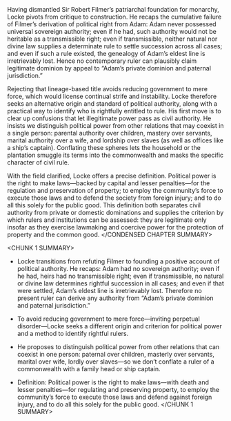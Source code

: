 <CONDENSED CHAPTER SUMMARY>
Having dismantled Sir Robert Filmer’s patriarchal foundation for monarchy, Locke pivots from critique to construction. He recaps the cumulative failure of Filmer’s derivation of political right from Adam: Adam never possessed universal sovereign authority; even if he had, such authority would not be heritable as a transmissible right; even if transmissible, neither natural nor divine law supplies a determinate rule to settle succession across all cases; and even if such a rule existed, the genealogy of Adam’s eldest line is irretrievably lost. Hence no contemporary ruler can plausibly claim legitimate dominion by appeal to “Adam’s private dominion and paternal jurisdiction.”

Rejecting that lineage-based title avoids reducing government to mere force, which would license continual strife and instability. Locke therefore seeks an alternative origin and standard of political authority, along with a practical way to identify who is rightfully entitled to rule. His first move is to clear up confusions that let illegitimate power pass as civil authority. He insists we distinguish political power from other relations that may coexist in a single person: parental authority over children, mastery over servants, marital authority over a wife, and lordship over slaves (as well as offices like a ship’s captain). Conflating these spheres lets the household or the plantation smuggle its terms into the commonwealth and masks the specific character of civil rule.

With the field clarified, Locke offers a precise definition. Political power is the right to make laws—backed by capital and lesser penalties—for the regulation and preservation of property; to employ the community’s force to execute those laws and to defend the society from foreign injury; and to do all this solely for the public good. This definition both separates civil authority from private or domestic dominations and supplies the criterion by which rulers and institutions can be assessed: they are legitimate only insofar as they exercise lawmaking and coercive power for the protection of property and the common good.
</CONDENSED CHAPTER SUMMARY>

<CHUNK 1 SUMMARY>
- Locke transitions from refuting Filmer to founding a positive account of political authority. He recaps: Adam had no sovereign authority; even if he had, heirs had no transmissible right; even if transmissible, no natural or divine law determines rightful succession in all cases; and even if that were settled, Adam’s eldest line is irretrievably lost. Therefore no present ruler can derive any authority from “Adam’s private dominion and paternal jurisdiction.”

- To avoid reducing government to mere force—inviting perpetual disorder—Locke seeks a different origin and criterion for political power and a method to identify rightful rulers.

- He proposes to distinguish political power from other relations that can coexist in one person: paternal over children, masterly over servants, marital over wife, lordly over slaves—so we don’t conflate a ruler of a commonwealth with a family head or ship captain.

- Definition: Political power is the right to make laws—with death and lesser penalties—for regulating and preserving property, to employ the community’s force to execute those laws and defend against foreign injury, and to do all this solely for the public good.
</CHUNK 1 SUMMARY>